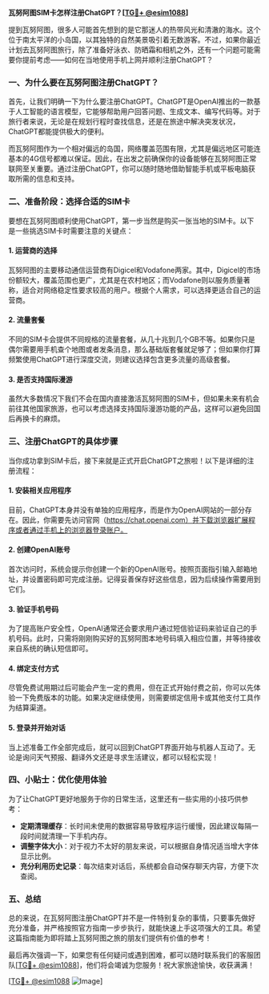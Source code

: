 **瓦努阿图SIM卡怎样注册ChatGPT？[[TG💪+ @esim1088](https://t.me/s/esim1088)]**

提到瓦努阿图，很多人可能首先想到的是它那迷人的热带风光和清澈的海水。这个位于南太平洋的小岛国，以其独特的自然美景吸引着无数游客。不过，如果你最近计划去瓦努阿图旅行，除了准备好泳衣、防晒霜和相机之外，还有一个问题可能需要你提前考虑——如何在当地使用手机上网并顺利注册ChatGPT？

### 一、为什么要在瓦努阿图注册ChatGPT？

首先，让我们明确一下为什么要注册ChatGPT。ChatGPT是OpenAI推出的一款基于人工智能的语言模型，它能够帮助用户回答问题、生成文本、编写代码等。对于旅行者来说，无论是在规划行程时查找信息，还是在旅途中解决突发状况，ChatGPT都能提供极大的便利。

而瓦努阿图作为一个相对偏远的岛国，网络覆盖范围有限，尤其是偏远地区可能连基本的4G信号都难以保证。因此，在出发之前确保你的设备能够在瓦努阿图正常联网至关重要。通过注册ChatGPT，你可以随时随地借助智能手机或平板电脑获取所需的信息和支持。

### 二、准备阶段：选择合适的SIM卡

要想在瓦努阿图顺利使用ChatGPT，第一步当然是购买一张当地的SIM卡。以下是一些挑选SIM卡时需要注意的关键点：

#### 1. **运营商的选择**
瓦努阿图的主要移动通信运营商有Digicel和Vodafone两家。其中，Digicel的市场份额较大，覆盖范围也更广，尤其是在农村地区；而Vodafone则以服务质量著称，适合对网络稳定性要求较高的用户。根据个人需求，可以选择更适合自己的运营商。

#### 2. **流量套餐**
不同的SIM卡会提供不同规格的流量套餐，从几十兆到几个GB不等。如果你只是偶尔需要用手机查个地图或者发条消息，那么基础版套餐就足够了；但如果你打算频繁使用ChatGPT进行深度交流，则建议选择包含更多流量的高级套餐。

#### 3. **是否支持国际漫游**
虽然大多数情况下我们不会在国内直接激活瓦努阿图的SIM卡，但如果未来有机会前往其他国家旅游，也可以考虑选择支持国际漫游功能的产品，这样可以避免回国后再换卡的麻烦。

### 三、注册ChatGPT的具体步骤

当你成功拿到SIM卡后，接下来就是正式开启ChatGPT之旅啦！以下是详细的注册流程：

#### 1. **安装相关应用程序**
目前，ChatGPT本身并没有单独的应用程序，而是作为OpenAI网站的一部分存在。因此，你需要先访问官网（https://chat.openai.com）并下载浏览器扩展程序或者通过手机上的浏览器登录账户。

#### 2. **创建OpenAI账号**
首次访问时，系统会提示你创建一个新的OpenAI账号。按照页面指引输入邮箱地址，并设置密码即可完成注册。记得妥善保存好这些信息，因为后续操作需要用到它们。

#### 3. **验证手机号码**
为了提高账户安全性，OpenAI通常还会要求用户通过短信验证码来验证自己的手机号码。此时，只需将刚刚购买好的瓦努阿图本地号码填入相应位置，并等待接收来自系统的确认短信即可。

#### 4. **绑定支付方式**
尽管免费试用期过后可能会产生一定的费用，但在正式开始付费之前，你可以先体验一下免费版本的功能。如果决定继续使用，则需要绑定信用卡或其他支付工具作为结算渠道。

#### 5. **登录并开始对话**
当上述准备工作全部完成后，就可以回到ChatGPT界面开始与机器人互动了。无论是询问天气预报、翻译外文还是寻求生活建议，都可以轻松实现！

### 四、小贴士：优化使用体验

为了让ChatGPT更好地服务于你的日常生活，这里还有一些实用的小技巧供参考：

- **定期清理缓存**：长时间未使用的数据容易导致程序运行缓慢，因此建议每隔一段时间就清理一下手机内存。
- **调整字体大小**：对于视力不太好的朋友来说，可以根据自身情况适当增大字体显示比例。
- **充分利用历史记录**：每次结束对话后，系统都会自动保存聊天内容，方便下次查阅。

### 五、总结

总的来说，在瓦努阿图注册ChatGPT并不是一件特别复杂的事情，只要事先做好充分准备，并严格按照官方指南一步步执行，就能快速上手这项强大的工具。希望这篇指南能为即将踏上瓦努阿图之旅的朋友们提供有价值的参考！

最后再次强调一下，如果您有任何疑问或遇到困难，都可以随时联系我们的客服团队[[TG💪+ @esim1088](https://t.me/s/esim1088)]，他们将会竭诚为您服务！祝大家旅途愉快，收获满满！

[[TG💪+ @esim1088](https://t.me/s/esim1088) ![Image](https://i.postimg.cc/4NQfJmqS/Snipaste-2025-05-13-00-14-12.png)]